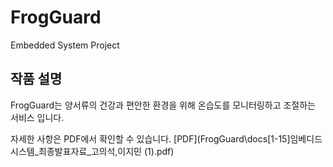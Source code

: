 # FrogGuard
Embedded System Project

## 작품 설명 ##
FrogGuard는 양서류의 건강과 편안한 환경을 위해 온습도를 모니터링하고 조절하는 서비스
입니다.

자세한 사항은 PDF에서 확인할 수 있습니다. [PDF](FrogGuard\docs\[1-15]임베디드시스템_최종발표자료_고의석,이지민 (1).pdf)
